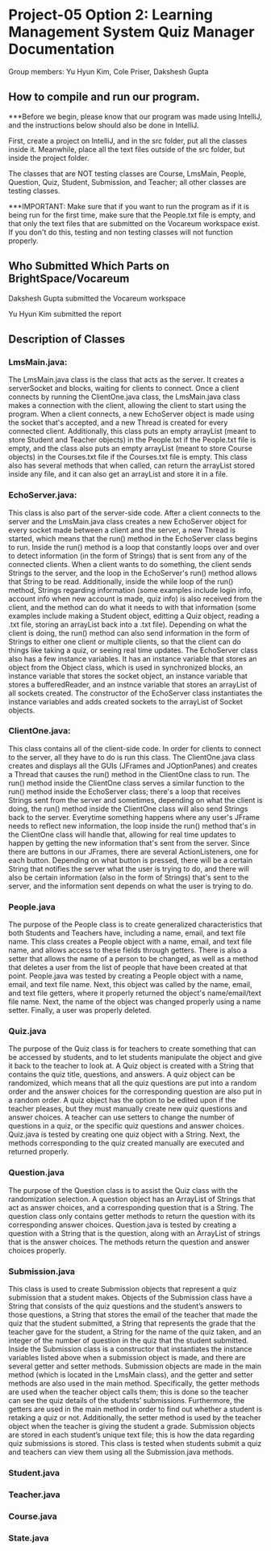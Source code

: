 # Project-05 Option 2: Learning Management System Quiz Manager Documentation
Group members: Yu Hyun Kim, Cole Priser, Dakshesh Gupta

## How to compile and run our program.
***Before we begin, please know that our program was made using IntelliJ, and the instructions below should also be done in IntelliJ.

First, create a project on IntelliJ, and in the src folder, put all the classes inside it. Meanwhile, place all the text files outside of the src folder, but inside the project folder.

The classes that are NOT testing classes are Course, LmsMain, People, Question, Quiz, Student, Submission, and Teacher; all other classes are testing classes.

***IMPORTANT: Make sure that if you want to run the program as if it is being run for the first time, make sure that the People.txt file is empty, and that only the text files that are submitted on the Vocareum workspace exist. If you don't do this, testing and non testing classes will not function properly.

## Who Submitted Which Parts on BrightSpace/Vocareum
Dakshesh Gupta submitted the Vocareum workspace

Yu Hyun Kim submitted the report

## Description of Classes

### LmsMain.java: 

The LmsMain.java class is the class that acts as the server. It creates a serverSocket and blocks, waiting for clients to connect. Once a client connects by running the ClientOne.java class, the LmsMain.java class makes a connection with the client, allowing the client to start using the program. When a client connects, a new EchoServer object is made using the socket that's accepted, and a new Thread is created for every connected client. Additionally, this class puts an empty arrayList (meant to store Student and Teacher objects) in the People.txt if the People.txt file is empty, and the class also puts an empty arrayList (meant to store Course objects) in the Courses.txt file if the Courses.txt file is empty. This class also has several methods that when called, can return the arrayList stored inside any file, and it can also get an arrayList and store it in a file. 

### EchoServer.java:

This class is also part of the server-side code. After a client connects to the server and the LmsMain.java class creates a new EchoServer object for every socket made between a client and the server, a new Thread is started, which means that the run() method in the EchoServer class begins to run. Inside the run() method is a loop that constantly loops over and over to detect information (in the form of Strings) that is sent from any of the connected clients. When a client wants to do something, the client sends Strings to the server, and the loop in the EchoServer's run() method allows that String to be read. Additionally, inside the while loop of the run() method, Strings regarding information (some examples include login info, account info when new account is made, quiz info) is also received from the client, and the method can do what it needs to with that information (some examples include making a Student object, editting a Quiz object, reading a .txt file, storing an arrayList back into a .txt file). Depending on what the client is doing, the run() method can also send information in the form of Strings to either one client or multiple clients, so that the client can do things like taking a quiz, or seeing real time updates. The EchoServer class also has a few instance variables. It has an instance variable that stores an object from the Object class, which is used in synchronized blocks, an instance variable that stores the socket object, an instance variable that stores a bufferedReader, and an instnce variable that stores an arrayList of all sockets created. The constructor of the EchoServer class instantiates the instance variables and adds created sockets to the arrayList of Socket objects.


### ClientOne.java:

This class contains all of the client-side code. In order for clients to connect to the server, all they have to do is run this class. The ClientOne.java class creates and displays all the GUIs (JFrames and JOptionPanes) and creates a Thread that causes the run() method in the ClientOne class to run. The run() method inside the ClientOne class serves a similar function to the run() method inside the EchoServer class; there's a loop that receives Strings sent from the server and sometimes, depending on what the client is doing, the run() method inside the ClientOne class will also send Strings back to the server. Everytime something happens where any user's JFrame needs to reflect new information, the loop inside the run() method that's in the ClientOne class will handle that, allowing for real time updates to happen by getting the new information that's sent from the server. Since there are buttons in our JFrames, there are several ActionListeners, one for each button. Depending on what button is pressed, there will be a certain String that notifies the server what the user is trying to do, and there will also be certain information (also in the form of Strings) that's sent to the server, and the information sent depends on what the user is trying to do. 

### People.java

The purpose of the People class is to create generalized characteristics that both Students and Teachers have, including a name, email, and text file name. This class creates a People object with a name, email, and text file name, and allows access to these fields through getters. There is also a setter that allows the name of a person to be changed, as well as a method that deletes a user from the list of people that have been created at that point. People.java was tested by creating a People object with a name, email, and text file name. Next, this object was called by the name, email, and text file getters, where it properly returned the object's name/email/text file name. Next, the name of the object was changed properly using a name setter. Finally, a user was properly deleted.

### Quiz.java

The purpose of the Quiz class is for teachers to create something that can be accessed by students, and to let students manipulate the object and give it back to the teacher to look at. A Quiz object is created with a String that contains the quiz title, questions, and answers. A quiz object can be randomized, which means that all the quiz questions are put into a random order and the answer choices for the corresponding question are also put in a random order. A quiz object has the option to be edited upon if the teacher pleases, but they must manually create new quiz questions and answer choices. A teacher can use setters to change the number of questions in a quiz, or the specific quiz questions and answer choices. Quiz.java is tested by creating one quiz object with a String. Next, the methods corresponding to the quiz created manually are executed and returned properly.

### Question.java

The purpose of the Question class is to assist the Quiz class with the randomization selection. A question object has an ArrayList of Strings that act as answer choices, and a corresponding question that is a String. The question class only contains getter methods to return the question with its corresponding answer choices. Question.java is tested by creating a question with a String that is the question, along with an ArrayList of strings that is the answer choices. The methods return the question and answer choices properly. 

### Submission.java

This class is used to create Submission objects that represent a quiz submission that a student makes. Objects of the Submission class have a String that consists of the quiz questions and the student’s answers to those questions, a String that stores the email of the teacher that made the quiz that the student submitted, a String that represents the grade that the teacher gave for the student, a String for the name of the quiz taken, and an integer of the number of question in the quiz that the student submitted. Inside the Submission class is a constructor that instantiates the instance variables listed above when a submission object is made, and there are several getter and setter methods. Submission objects are made in the main method (which is located in the LmsMain class), and the getter and setter methods are also used in the main method. Specifically, the getter methods are used when the teacher object calls them; this is done so the teacher can see the quiz details of the students’ submissions. Furthermore, the getters are used in the main method in order to find out whether a student is retaking a quiz or not. Additionally, the setter method is used by the teacher object when the teacher is giving the student a grade. Submission objects are stored in each student’s unique text file; this is how the data regarding quiz submissions is stored. This class is tested when students submit a quiz and teachers can view them using all the Submission.java methods.

### Student.java

### Teacher.java

### Course.java

### State.java

